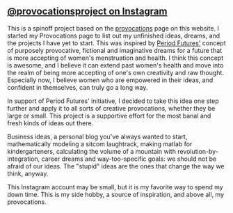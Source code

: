 ## [@provocationsproject on Instagram](https://www.instagram.com/provocationsproject/)

This is a spinoff project based on the [provocations](provocations) page on this website. I started my Provocations page to list out my unfinished ideas, dreams, and the projects I have yet to start. This was inspired by [Period Futures'](https://www.periodfutures.org/) concept of purposely provocative, fictional and imaginative dreams for a future that is more accepting of women's menstruation and health. I think this concept is awesome, and I believe it can extend past women's health and move into the realm of being more accepting of one's own creativity and raw thought. Especially now, I believe women who are empowered in their ideas, and confident in themselves, can truly go a long way.

In support of Period Futures' initiative, I decided to take this idea one step further and apply it to all sorts of creative provocations, whether they be large or small. This project is a supportive effort for the most banal and fresh kinds of ideas out there.

Business ideas, a personal blog you've always wanted to start, mathematically modeling a sitcom laughtrack, making matlab for kindergarteners, calculating the volume of a mountain with revolution-by-integration, career dreams and way-too-specific goals: we should not be afraid of our ideas. The "stupid" ideas are the ones that change the way we think, anyway.

This Instagram account may be small, but it is my favorite way to spend my down time. This is my side hobby, a source of inspiration, and above all, my provocations.